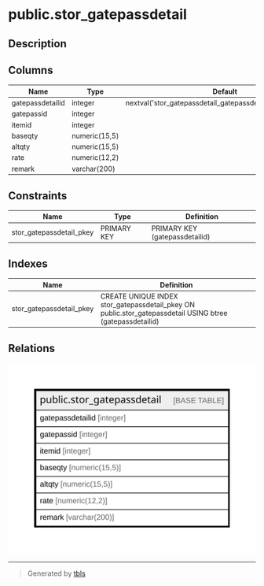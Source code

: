 # public.stor_gatepassdetail

## Description

## Columns

| Name | Type | Default | Nullable | Children | Parents | Comment |
| ---- | ---- | ------- | -------- | -------- | ------- | ------- |
| gatepassdetailid | integer | nextval('stor_gatepassdetail_gatepassdetailid_seq'::regclass) | false |  |  |  |
| gatepassid | integer |  | true |  |  |  |
| itemid | integer |  | true |  |  |  |
| baseqty | numeric(15,5) |  | true |  |  |  |
| altqty | numeric(15,5) |  | true |  |  |  |
| rate | numeric(12,2) |  | true |  |  |  |
| remark | varchar(200) |  | true |  |  |  |

## Constraints

| Name | Type | Definition |
| ---- | ---- | ---------- |
| stor_gatepassdetail_pkey | PRIMARY KEY | PRIMARY KEY (gatepassdetailid) |

## Indexes

| Name | Definition |
| ---- | ---------- |
| stor_gatepassdetail_pkey | CREATE UNIQUE INDEX stor_gatepassdetail_pkey ON public.stor_gatepassdetail USING btree (gatepassdetailid) |

## Relations

![er](public.stor_gatepassdetail.svg)

---

> Generated by [tbls](https://github.com/k1LoW/tbls)
